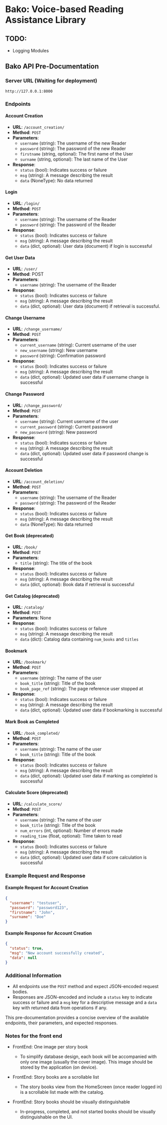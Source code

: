 # Bako: Voice-based Reading Assistance Library

## TODO:
- Logging Modules

## Bako API Pre-Documentation

### Server URL (Waiting for deployment)

```
http://127.0.0.1:8000
```

### Endpoints

#### Account Creation

- **URL**: `/account_creation/`
- **Method**: `POST`
- **Parameters**:
  - `username` (string): The username of the new Reader
  - `password` (string): The password of the new Reader
  - `firstname` (string, optional): The first name of the User
  - `surname` (string, optional): The last name of the User
- **Response**:
  - `status` (bool): Indicates success or failure
  - `msg` (string): A message describing the result
  - `data` (NoneType): No data returned

#### Login

- **URL**: `/login/`
- **Method**: `POST`
- **Parameters**:
  - `username` (string): The username of the Reader
  - `password` (string): The password of the Reader
- **Response**:
  - `status` (bool): Indicates success or failure
  - `msg` (string): A message describing the result
  - `data` (dict, optional): User data (document) if login is successful

#### Get User Data

- **URL**: `/user/`
- **Method**: POST
- **Parameters**:
  - `username` (string): The username of the Reader
- **Response**:
  - `status` (bool): Indicates success or failure
  - `msg` (string): A message describing the result
  - `data` (dict, optional): User data (document) if retrieval is successful.

#### Change Username

- **URL**: `/change_username/`
- **Method**: `POST`
- **Parameters**:
  - `current_username` (string): Current username of the user
  - `new_username` (string): New username
  - `password` (string): Confirmation password
- **Response**:
  - `status` (bool): Indicates success or failure
  - `msg` (string): A message describing the result
  - `data` (dict, optional): Updated user data if username change is successful

#### Change Password

- **URL**: `/change_password/`
- **Method**: `POST`
- **Parameters**:
  - `username` (string): Current username of the user
  - `current_password` (string): Current password
  - `new_password` (string): New password
- **Response**:
  - `status` (bool): Indicates success or failure
  - `msg` (string): A message describing the result
  - `data` (dict, optional): Updated user data if password change is successful

#### Account Deletion

- **URL**: `/account_deletion/`
- **Method**: `POST`
- **Parameters**:
  - `username` (string): The username of the Reader
  - `password` (string): The password of the Reader
- **Response**:
  - `status` (bool): Indicates success or failure
  - `msg` (string): A message describing the result
  - `data` (NoneType): No data returned

#### Get Book (deprecated)

- **URL**: `/book/`
- **Method**: `POST`
- **Parameters**:
  - `title` (string): The title of the book
- **Response**:
  - `status` (bool): Indicates success or failure
  - `msg` (string): A message describing the result
  - `data` (dict, optional): Book data if retrieval is successful

#### Get Catalog (deprecated)

- **URL**: `/catalog/`
- **Method**: `POST`
- **Parameters**: None
- **Response**:
  - `status` (bool): Indicates success or failure
  - `msg` (string): A message describing the result
  - `data` (dict): Catalog data containing `num_books` and `titles`

#### Bookmark

- **URL**: `/bookmark/`
- **Method**: `POST`
- **Parameters**:
  - `username` (string): The name of the user
  - `book_title` (string): Title of the book
  - `book_page_ref` (string): The page reference user stopped at
- **Response**:
  - `status` (bool): Indicates success or failure
  - `msg` (string): A message describing the result
  - `data` (dict, optional): Updated user data if bookmarking is successful

#### Mark Book as Completed

- **URL**: `/book_completed/`
- **Method**: `POST`
- **Parameters**:
  - `username` (string): The name of the user
  - `book_title` (string): Title of the book
- **Response**:
  - `status` (bool): Indicates success or failure
  - `msg` (string): A message describing the result
  - `data` (dict, optional): Updated user data if marking as completed is successful

#### Calculate Score (deprecated)

- **URL**: `/calculate_score/`
- **Method**: `POST`
- **Parameters**:
  - `username` (string): The name of the user
  - `book_title` (string): Title of the book
  - `num_errors` (int, optional): Number of errors made
  - `reading_time` (float, optional): Time taken to read
- **Response**:
  - `status` (bool): Indicates success or failure
  - `msg` (string): A message describing the result
  - `data` (dict, optional): Updated user data if score calculation is successful

### Example Request and Response

#### Example Request for Account Creation

```json
{
  "username": "testuser",
  "password": "password123",
  "firstname": "John",
  "surname": "Doe"
}
```

#### Example Response for Account Creation

```json
{
  "status": true,
  "msg": "New account successfully created",
  "data": null
}
```

### Additional Information

- All endpoints use the `POST` method and expect JSON-encoded request bodies.
- Responses are JSON-encoded and include a `status` key to indicate success or failure and a `msg` key for a descriptive message and a `data` key with returned data from operations if any.

This pre-documentation provides a concise overview of the available endpoints, their parameters, and expected responses. 

### Notes for the front end

- FrontEnd: One image per story book
  - To simplify database design, each book will be accompanied with only one image (usually the cover image). This image should be stored by the application (on device).

- FrontEnd: Story books are a scrollable list
  - The story books view from the HomeScreen (once reader logged in) is a scrollable list made with the catalog.

- FrontEnd: Story books should be visually distinguishable
  - In-progress, completed, and not started books should be visually distinguishable on the UI.